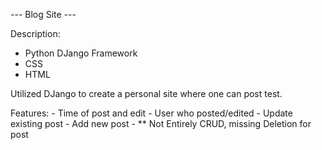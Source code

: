--- Blog Site ---

Description:
  - Python DJango Framework
  - CSS
  - HTML

  Utilized DJango to create a personal site where one can post test.
  
  Features:
     - Time of post and edit
     - User who posted/edited
     - Update existing post
     - Add new post
     - ** Not Entirely CRUD, missing Deletion for post
